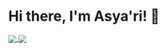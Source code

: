# Hi there, I'm Asya'ri! 👋

<a href="https://github.com/asyarbre">
  <img align="center" src="https://github-readme-stats.vercel.app/api?username=asyarbre&count_private=true&show_icons=true&theme=chartreuse-dark" />
</a>
<a href="https://github.com/asyarbre">
  <img align="center" src="https://github-readme-stats.vercel.app/api/top-langs/?username=asyarbre&layout=compact&theme=chartreuse-dark&langs_count=8" />
</a>
